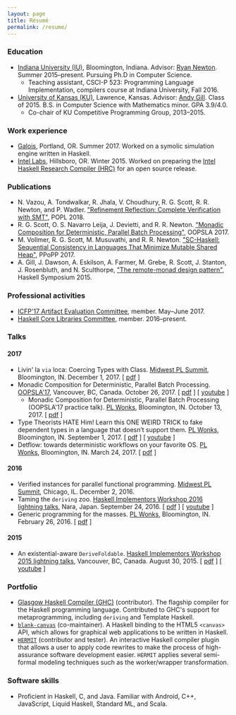 ```yaml
---
layout: page
title: Résumé
permalink: /resume/
---
```


### Education
* [Indiana University (IU)](https://www.indiana.edu/), Bloomington, Indiana. Advisor: [Ryan Newton](http://www.cs.indiana.edu/~rrnewton/homepage.html). Summer 2015–present. Pursuing Ph.D in Computer Science.
  * Teaching assistant, CSCI-P 523: Programming Language Implementation, compilers course at Indiana University, Fall 2016.
* [University of Kansas (KU)](http://ku.edu/), Lawrence, Kansas. Advisor: [Andy Gill](http://ku-fpg.github.io/people/andygill/). Class of 2015. B.S. in Computer Science with Mathematics minor. GPA 3.9/4.0.
  * Co-chair of KU Competitive Programming Group, 2013–2015.

### Work experience
* [Galois](https://galois.com/), Portland, OR. Summer 2017. Worked on a symolic simulation engine written in Haskell.
* [Intel Labs](http://www.intel.com/content/www/us/en/research/intel-research.html), Hillsboro, OR. Winter 2015. Worked on preparing the [Intel Haskell Research Compiler (HRC)](http://www.leafpetersen.com/leaf/publications/hs2013/hrc-paper.pdf) for an open source release.

### Publications
* N. Vazou, A. Tondwalkar, R. Jhala, V. Choudhury, R. G. Scott, R. R. Newton, and P. Wadler. ["Refinement Reflection: Complete Verification with SMT"](https://nikivazou.github.io/static/popl18/refinement-reflection.pdf), POPL 2018.
* R. G. Scott, O. S. Navarro Leija, J. Devietti, and R. R. Newton. ["Monadic Composition for Deterministic, Parallel Batch Processing"](https://2017.splashcon.org/event/splash-2017-oopsla-detflow-a-monad-for-deterministic-parallel-shell-scripting), OOPSLA 2017.
* M. Vollmer, R. G. Scott, M. Musuvathi, and R. R. Newton. ["SC-Haskell: Sequential Consistency in Languages That Minimize Mutable Shared Heap"](http://www.cs.indiana.edu/~rrnewton/papers/ppopp17-sc-haskell.pdf), PPoPP 2017.
* A. Gill, J. Dawson, A. Eskilson, A. Farmer, M. Grebe, R. Scott, J. Stanton, J. Rosenbluth, and N. Sculthorpe, ["The remote-monad design pattern"](http://ku-fpg.github.io/papers/Gill-15-RemoteMonad), Haskell Symposium 2015.

### Professional activities
* [ICFP'17 Artifact Evaluation Committee](https://icfp17.sigplan.org/committee/icfp-2017-artifacts-artifact-evaluation-committee), member. May–June 2017.
* [Haskell Core Libraries Committee](https://wiki.haskell.org/Core_Libraries_Committee), member. 2016–present.

### Talks

#### 2017
* Livin' la `via` loca: Coercing Types with Class. [Midwest PL Summit](http://wonks.github.io/mwpls/fall2017/2017/10/16/mwpls.html), Bloomington, IN. December 1, 2017. [ [pdf](../talk-slides/llvl-mpls-slides.pdf) ]
* Monadic Composition for Deterministic, Parallel Batch Processing. [OOPSLA'17](https://2017.splashcon.org/track/splash-2017-OOPSLA), Vancouver, BC, Canada. October 26, 2017. [ [pdf](../talk-slides/mcdpbp-oopsla.pdf) ] [ [youtube](https://www.youtube.com/watch?v=A_W9SZG36rM) ]
  * Monadic Composition for Deterministic, Parallel Batch Processing (OOPSLA'17 practice talk). [PL Wonks](http://wonks.github.io/), Bloomington, IN. October 13, 2017. [ [pdf](../talk-slides/mcdpbp-wonks.pdf) ]
* Type Theorists HATE Him! Learn this ONE WEIRD TRICK to fake dependent types in a language that doesn’t support them. [PL Wonks](http://wonks.github.io/), Bloomington, IN. September 1, 2017. [ [pdf](../talk-slides/tthh-wonks-slides.pdf) ] [ [youtube](https://www.youtube.com/watch?v=u59tzXNFerY) ]
* Detflow: towards deterministic workflows on your favorite OS. [PL Wonks](http://wonks.github.io/), Bloomington, IN. March 24, 2017. [ [pdf](../talk-slides/detmonad-wonks-slides.pdf) ]

#### 2016
* Verified instances for parallel functional programming. [Midwest PL Summit](http://pl.cs.uchicago.edu/PLSummit/2016/), Chicago, IL. December 2, 2016.
* Taming the `deriving` zoo. [Haskell Implementors Workshop 2016 lightning talks](https://wiki.haskell.org/HaskellImplementorsWorkshop/2016), Nara, Japan. September 24, 2016. [ [pdf](../talk-slides/ttdz-hiw-slides.pdf) ] [ [youtube](https://www.youtube.com/watch?v=aGVDorZJypY&index=13&list=PLnqUlCo055hX1F0PCi9FjdllYQMwCQvps) ]
* Generic programming for the masses. [PL Wonks](http://wonks.github.io/), Bloomington, IN. February 26, 2016. [ [pdf](../talk-slides/gpftm-wonks-slides.pdf) ]

#### 2015
* An existential-aware `DeriveFoldable`. [Haskell Implementors Workshop 2015 lightning talks](https://wiki.haskell.org/HaskellImplementorsWorkshop/2015), Vancouver, BC, Canada. August 30, 2015. [ [pdf](../talk-slides/derive-foldable-hiw-slides.pdf) ] [ [youtube](https://www.youtube.com/watch?v=lTpVN8KQOOg) ]

### Portfolio
* [Glasgow Haskell Compiler (GHC)](http://git.haskell.org/ghc.git) (contributor). The flagship compiler for the Haskell programming language. Contributed to GHC's support for metaprogramming, including `deriving` and Template Haskell.
* [`blank-canvas`](https://github.com/ku-fpg/blank-canvas) (co-maintainer). A Haskell binding to the HTML5 `<canvas>` API, which allows for graphical web applications to be written in Haskell.
* [`HERMIT`](https://github.com/ku-fpg/hermit/) (contributor and tester). An interactive Haskell compiler plugin that allows a user to apply code rewrites to make the process of high-assurance software development easier. `HERMIT` applies several semi-formal modeling techniques such as the worker/wrapper transformation.

### Software skills
* Proficient in Haskell, C, and Java. Familiar with Android, C++, JavaScript, Liquid Haskell, Standard ML, and Scala.

